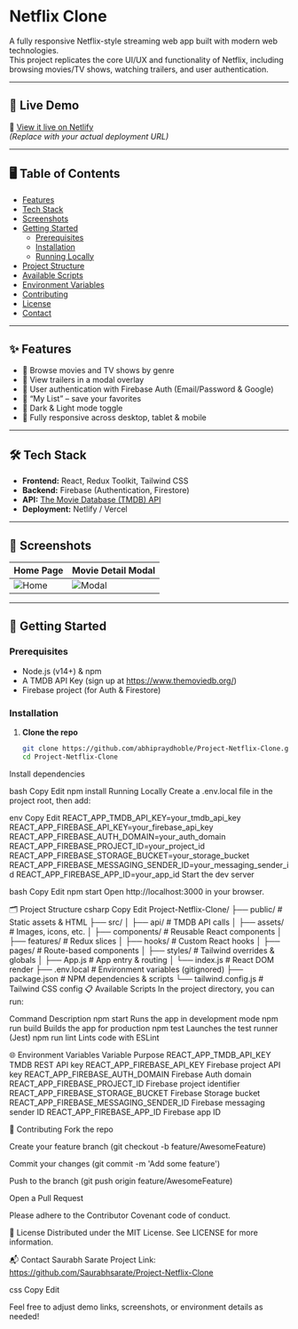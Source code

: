 # Netflix Clone

A fully responsive Netflix-style streaming web app built with modern web technologies.  
This project replicates the core UI/UX and functionality of Netflix, including browsing movies/TV shows, watching trailers, and user authentication.

---

## 🚀 Live Demo

🔗 [View it live on Netlify](https://your-netlify-app-url.netlify.app)  
*(Replace with your actual deployment URL)*

---

## 🖥️ Table of Contents

- [Features](#features)  
- [Tech Stack](#tech-stack)  
- [Screenshots](#screenshots)  
- [Getting Started](#getting-started)  
  - [Prerequisites](#prerequisites)  
  - [Installation](#installation)  
  - [Running Locally](#running-locally)  
- [Project Structure](#project-structure)  
- [Available Scripts](#available-scripts)  
- [Environment Variables](#environment-variables)  
- [Contributing](#contributing)  
- [License](#license)  
- [Contact](#contact)

---

## ✨ Features

- 🔎 Browse movies and TV shows by genre  
- 🎥 View trailers in a modal overlay  
- 🔑 User authentication with Firebase Auth (Email/Password & Google)  
- 📑 “My List” – save your favorites  
- 🌙 Dark & Light mode toggle  
- 📱 Fully responsive across desktop, tablet & mobile  

---

## 🛠️ Tech Stack

- **Frontend:** React, Redux Toolkit, Tailwind CSS  
- **Backend:** Firebase (Authentication, Firestore)  
- **API:** [The Movie Database (TMDB) API](https://www.themoviedb.org/)  
- **Deployment:** Netlify / Vercel  

---

## 📸 Screenshots

| Home Page                     | Movie Detail Modal            |
|-------------------------------|-------------------------------|
| ![Home](screenshots/home.png) | ![Modal](screenshots/modal.png) |

---

## 🏁 Getting Started

### Prerequisites

- Node.js (v14+) & npm  
- A TMDB API Key (sign up at https://www.themoviedb.org/)  
- Firebase project (for Auth & Firestore)

### Installation

1. **Clone the repo**  
   ```bash
   git clone https://github.com/abhipraydhoble/Project-Netflix-Clone.git
   cd Project-Netflix-Clone
Install dependencies

bash
Copy
Edit
npm install
Running Locally
Create a .env.local file in the project root, then add:

env
Copy
Edit
REACT_APP_TMDB_API_KEY=your_tmdb_api_key
REACT_APP_FIREBASE_API_KEY=your_firebase_api_key
REACT_APP_FIREBASE_AUTH_DOMAIN=your_auth_domain
REACT_APP_FIREBASE_PROJECT_ID=your_project_id
REACT_APP_FIREBASE_STORAGE_BUCKET=your_storage_bucket
REACT_APP_FIREBASE_MESSAGING_SENDER_ID=your_messaging_sender_id
REACT_APP_FIREBASE_APP_ID=your_app_id
Start the dev server

bash
Copy
Edit
npm start
Open http://localhost:3000 in your browser.

🗂️ Project Structure
csharp
Copy
Edit
Project-Netflix-Clone/
├── public/                 # Static assets & HTML
├── src/
│   ├── api/                # TMDB API calls
│   ├── assets/             # Images, icons, etc.
│   ├── components/         # Reusable React components
│   ├── features/           # Redux slices
│   ├── hooks/              # Custom React hooks
│   ├── pages/              # Route-based components
│   ├── styles/             # Tailwind overrides & globals
│   ├── App.js              # App entry & routing
│   └── index.js            # React DOM render
├── .env.local              # Environment variables (gitignored)
├── package.json            # NPM dependencies & scripts
└── tailwind.config.js      # Tailwind CSS config
📋 Available Scripts
In the project directory, you can run:

Command	Description
npm start	Runs the app in development mode
npm run build	Builds the app for production
npm test	Launches the test runner (Jest)
npm run lint	Lints code with ESLint

🌐 Environment Variables
Variable	Purpose
REACT_APP_TMDB_API_KEY	TMDB REST API key
REACT_APP_FIREBASE_API_KEY	Firebase project API key
REACT_APP_FIREBASE_AUTH_DOMAIN	Firebase Auth domain
REACT_APP_FIREBASE_PROJECT_ID	Firebase project identifier
REACT_APP_FIREBASE_STORAGE_BUCKET	Firebase Storage bucket
REACT_APP_FIREBASE_MESSAGING_SENDER_ID	Firebase messaging sender ID
REACT_APP_FIREBASE_APP_ID	Firebase app ID

🤝 Contributing
Fork the repo

Create your feature branch (git checkout -b feature/AwesomeFeature)

Commit your changes (git commit -m 'Add some feature')

Push to the branch (git push origin feature/AwesomeFeature)

Open a Pull Request

Please adhere to the Contributor Covenant code of conduct.

📄 License
Distributed under the MIT License. See LICENSE for more information.

📬 Contact
Saurabh Sarate
Project Link: https://github.com/Saurabhsarate/Project-Netflix-Clone

css
Copy
Edit

Feel free to adjust demo links, screenshots, or environment details as needed!

